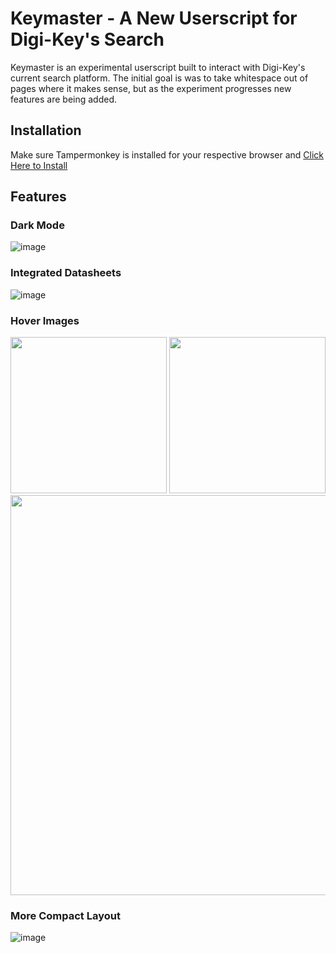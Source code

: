 # Keymaster - A New Userscript for Digi-Key's Search


Keymaster is an experimental userscript built to interact with Digi-Key's current search platform.  The initial goal is was to take whitespace out of pages where it makes sense, but as the experiment progresses new features are being added.

## Installation
Make sure Tampermonkey is installed for your respective browser and [Click Here to Install](https://github.com/bombledmonk/keymaster/raw/master/keymaster.user.js)

## Features

### Dark Mode
![image](https://user-images.githubusercontent.com/4141691/164507137-50a1e6d6-75da-4e94-9278-451b4c9b793c.png)

### Integrated Datasheets
![image](https://user-images.githubusercontent.com/4141691/164527180-34328219-44de-4c2f-b1c6-71b0dadee5b8.png)

### Hover Images
<image src="https://user-images.githubusercontent.com/4141691/164527412-0504bccc-dda5-46aa-a5a6-452b7ad2fb00.png" height=250px> <image src="https://user-images.githubusercontent.com/4141691/164527457-739c29a2-0059-483f-b522-ca36768e9135.png" height=250px>
<image src="https://user-images.githubusercontent.com/4141691/166822775-4953db03-38c1-4485-bd58-26a0649e4a29.png" height=640px>

  ### More Compact Layout
![image](https://user-images.githubusercontent.com/4141691/164528336-efaf2993-6dca-42a4-8847-fcd2c76b3975.png)
